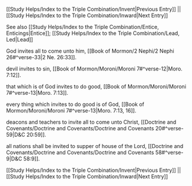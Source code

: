[[Study Helps/Index to the Triple Combination/Invent|Previous Entry]]  ||  [[Study Helps/Index to the Triple Combination/Inward|Next Entry]]

 See also [[Study Helps/Index to the Triple Combination/Entice, Enticings|Entice]]; [[Study Helps/Index to the Triple Combination/Lead, Led|Lead]]

 God invites all to come unto him, [[Book of Mormon/2 Nephi/2 Nephi 26#^verse-33|2 Ne. 26:33]].

 devil invites to sin, [[Book of Mormon/Moroni/Moroni 7#^verse-12|Moro. 7:12]].

 that which is of God invites to do good, [[Book of Mormon/Moroni/Moroni 7#^verse-13|Moro. 7:13]].

 every thing which invites to do good is of God, [[Book of Mormon/Moroni/Moroni 7#^verse-13|Moro. 7:13, 16]].

 deacons and teachers to invite all to come unto Christ, [[Doctrine and Covenants/Doctrine and Covenants/Doctrine and Covenants 20#^verse-59|D&C 20:59]].

 all nations shall be invited to supper of house of the Lord, [[Doctrine and Covenants/Doctrine and Covenants/Doctrine and Covenants 58#^verse-9|D&C 58:9]].

[[Study Helps/Index to the Triple Combination/Invent|Previous Entry]]  ||  [[Study Helps/Index to the Triple Combination/Inward|Next Entry]]